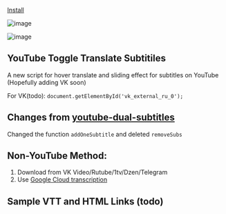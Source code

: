 [Install](https://update.greasyfork.org/scripts/529505/YouTube%20Toggle%20Translation%20for%20French%2C%20German%2C%20Russian%2C%20Ukrainian.user.js)

![image](https://github.com/user-attachments/assets/f87816e2-8148-40ea-a78d-0247f42b3cc1)

![image](https://github.com/user-attachments/assets/7613bbee-9fc1-4827-9ca7-0555cbf4738a)

## YouTube Toggle Translate Subtitiles

A new script for hover translate and sliding effect for subtitles on YouTube (Hopefully adding VK soon)

For VK(todo): `document.getElementById('vk_external_ru_0');`

## Changes from [youtube-dual-subtitles](https://github.com/jimchen2/youtube-dual-subtitles)

Changed the function `addOneSubtitle` and deleted `removeSubs`

## Non-YouTube Method:

1. Download from VK Video/Rutube/1tv/Dzen/Telegram
2. Use [Google Cloud transcription](https://cloud.google.com/speech-to-text/docs/async-time-offsets)

## Sample VTT and HTML Links (todo)
